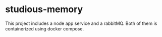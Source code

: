 # studious-memory
This project includes a node app service and a rabbitMQ. Both of them is containerized using docker compose.
